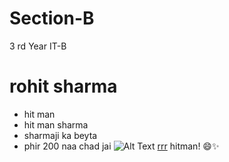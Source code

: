 # Section-B
3 rd Year IT-B
# rohit sharma
* hit man
 * hit man sharma
* sharmaji ka beyta
* phir 200 naa chad jai
![Alt Text](https://akm-img-a-in.tosshub.com/indiatoday/images/story/202103/rohitsharmaindiavsaustraliatou_1200x768.jpeg?HcK_Nu2X41crW0jHg8Xu1.fEjtIyo.yV&size=770:433)
[rrr](https://images.indianexpress.com/2020/11/Untitled-design-59.jpg)
hitman!
😄:sparkles:

